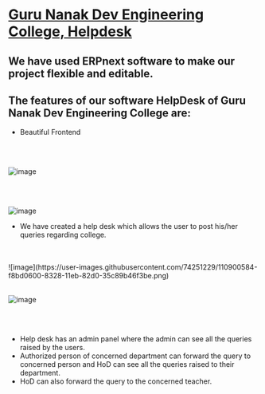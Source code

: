 
# [Guru Nanak Dev Engineering College, Helpdesk](https://a8cc6b3e27bb.ngrok.io/)

## We have used ERPnext software to make our project flexible and editable.

## The features of our software HelpDesk of Guru Nanak Dev Engineering College are:
- Beautiful Frontend
<br>
<br>

![image](https://user-images.githubusercontent.com/74251229/110900337-9c59e680-8328-11eb-82aa-4395598429e6.png)

<br>
<br>

![image](https://user-images.githubusercontent.com/74251229/110900472-cf03df00-8328-11eb-96fb-30de82215d01.png)


- We have created a help desk which allows the user to post his/her queries regarding college.

<br>
<br>
![image](https://user-images.githubusercontent.com/74251229/110900584-f8bd0600-8328-11eb-82d0-35c89b46f3be.png)

<br>
<br>

![image](https://user-images.githubusercontent.com/74251229/110900610-070b2200-8329-11eb-89e1-380a89101f04.png)

<br>
<br>

- Help desk has an admin panel where the admin can see all the queries raised by the users.
- Authorized person of concerned department can forward the query to concerned person and HoD can see all the queries raised to their department.
- HoD can also forward the query to the concerned teacher.


<!--# [Guru Nanak Dev Engineering College, Helpdesk](https://a8cc6b3e27bb.ngrok.io/)-->

<!--## We have used ERPNext software to make our project flexible and editable.-->

<!--## The features of our software HelpDesk of Guru Nanak Dev Engineering College are:-->
<!--- We have created a help desk which allows the user to post his/her queries regarding college.-->
<!--- Help desk has an admin panel where the admin can see all the queries raised by the users.-->
<!--- Authorized person of concerned department can forward the query to concerned person and HoD can see all the queries raised to their department.-->
<!--- HoD can also forward the query to the concerned teacher.-->

<!--## Frontend Website is having: -->

<!--- Home section having beautiful web page. -->
<!--- About Us section having all information with necessary side bar. -->
<!--- FAQ section -->
<!--- Ask Queries section where user can post his/her queries regarding college.-->
<!--- Previous asked queries section where they can see previously asked queries.-->
<!--- ldap login to the user along with guest login.-->
<!--- Accessed by every user(Students, Professors, HOD'S, Administrator) by given Username and Password.-->

<!--## FAQ Section:-->
<!--- It consists of Frequently Asked Questions that can be put up by Admin or HOD's by adding HTML code as Website module very easily.-->
<!--P.S. We are looking forward to automate this.-->

<!--## Desk:-->
<!--After Login, only teachers and HOD's can access some specific modules related to their fields as we have set permission in this way. They can keep record of their courses, schedule, programmes, etc.-->

<!--## Queries: -->
<!--In support module, at issues, HOD's can see the queries that are being entered by students and they can assign the task to solve the queries to some other person also.-->
<!--User permissions can be set accordingly so that particular query would be visible to particular person only.-->


